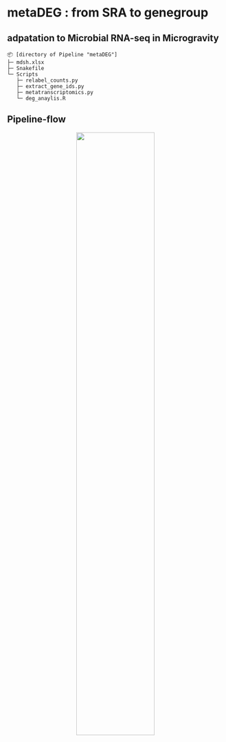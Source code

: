 # metaDEG : from SRA to genegroup
## adpatation to Microbial RNA-seq in Microgravity


```
📦 [directory of Pipeline "metaDEG"]
├─ mdsh.xlsx
├─ Snakefile
└─ Scripts
   ├─ relabel_counts.py
   ├─ extract_gene_ids.py
   ├─ metatranscriptomics.py
   └─ deg_anaylis.R
```

Pipeline-flow
---
<p align="center">
  <img src="https://github.com/user-attachments/assets/1a7bcdf7-81b5-4532-a078-8e66ab2b07b4" width="60%">
</p>


